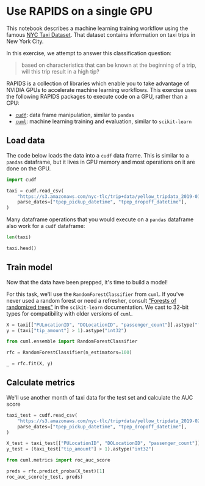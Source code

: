 # Use RAPIDS on a single GPU


This notebook describes a machine learning training workflow using the famous [NYC Taxi Dataset](https://www1.nyc.gov/site/tlc/about/tlc-trip-record-data.page). That dataset contains information on taxi trips in New York City.

In this exercise, we attempt to answer this classification question:

> based on characteristics that can be known at the beginning of a trip, will this trip result in a high tip?

RAPIDS is a collection of libraries which enable you to take advantage of NVIDIA GPUs to accelerate machine learning workflows. This exercise uses the following RAPIDS packages to execute code on a GPU, rather than a CPU:
    
* [`cudf`](https://github.com/rapidsai/cudf): data frame manipulation, similar to `pandas`
* [`cuml`](https://github.com/rapidsai/cuml): machine learning training and evaluation, similar to `scikit-learn`



## Load data

The code below loads the data into a `cudf` data frame. This is similar to a `pandas` dataframe, but it lives in GPU memory and most operations on it are done on the GPU.


```python
import cudf

taxi = cudf.read_csv(
    "https://s3.amazonaws.com/nyc-tlc/trip+data/yellow_tripdata_2019-01.csv",
    parse_dates=["tpep_pickup_datetime", "tpep_dropoff_datetime"],
)
```

Many dataframe operations that you would execute on a `pandas` dataframe also work for a `cudf` dataframe:


```python
len(taxi)
```


```python
taxi.head()
```

## Train model

Now that the data have been prepped, it's time to build a model!

For this task, we'll use the `RandomForestClassifier` from `cuml`. If you've never used a random forest or need a refresher, consult ["Forests of randomized trees"](https://scikit-learn.org/stable/modules/ensemble.html#forest) in the `scikit-learn` documentation. We cast to 32-bit types for compatibility with older versions of `cuml`.


```python
X = taxi[["PULocationID", "DOLocationID", "passenger_count"]].astype("float32").fillna(-1)
y = (taxi["tip_amount"] > 1).astype("int32")
```


```python
from cuml.ensemble import RandomForestClassifier

rfc = RandomForestClassifier(n_estimators=100)
```


```python
_ = rfc.fit(X, y)
```

## Calculate metrics
We'll use another month of taxi data for the test set and calculate the AUC score


```python
taxi_test = cudf.read_csv(
    "https://s3.amazonaws.com/nyc-tlc/trip+data/yellow_tripdata_2019-02.csv",
    parse_dates=["tpep_pickup_datetime", "tpep_dropoff_datetime"],
)

X_test = taxi_test[["PULocationID", "DOLocationID", "passenger_count"]].astype("float32").fillna(-1)
y_test = (taxi_test["tip_amount"] > 1).astype("int32")
```


```python
from cuml.metrics import roc_auc_score

preds = rfc.predict_proba(X_test)[1]
roc_auc_score(y_test, preds)
```
